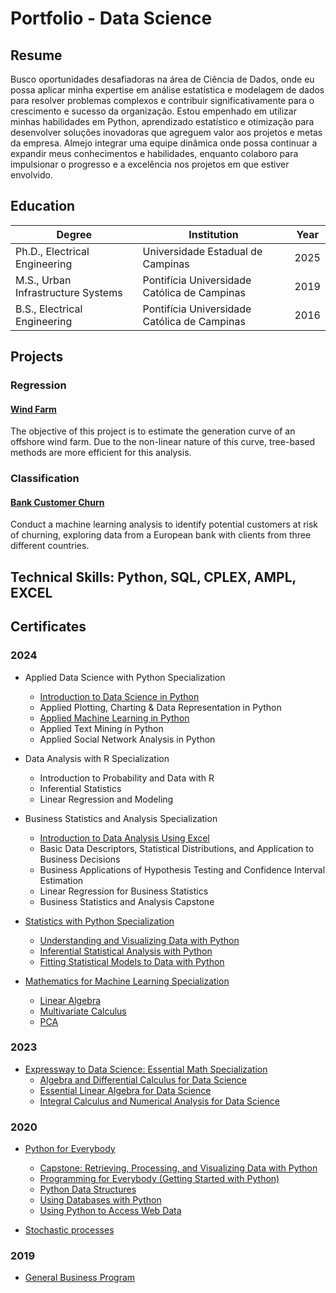 # Portfolio - Data Science 

## Resume

Busco oportunidades desafiadoras na área de Ciência de Dados, onde eu possa aplicar minha expertise em análise estatística e modelagem de dados para resolver problemas complexos e contribuir significativamente para o crescimento e sucesso da organização. Estou empenhado em utilizar minhas habilidades em Python, aprendizado estatístico e otimização para desenvolver soluções inovadoras que agreguem valor aos projetos e metas da empresa. Almejo integrar uma equipe dinâmica onde possa continuar a expandir meus conhecimentos e habilidades, enquanto colaboro para impulsionar o progresso e a excelência nos projetos em que estiver envolvido.

## Education

| Degree                                 | Institution                                             | Year  |
|----------------------------------------|---------------------------------------------------------|-------|
| Ph.D., Electrical Engineering          | Universidade Estadual de Campinas                       | 2025  |
| M.S., Urban Infrastructure Systems     | Pontifícia Universidade Católica de Campinas            | 2019  |
| B.S., Electrical Engineering           | Pontifícia Universidade Católica de Campinas            | 2016  |

## Projects

### Regression
#### [Wind Farm](https://github.com/rvanguita/wind_farm)
The objective of this project is to estimate the generation curve of an offshore wind farm. Due to the non-linear nature of this curve, tree-based methods are more efficient for this analysis.

### Classification
#### [Bank Customer Churn](https://github.com/rvanguita/bank_customer_churn)
Conduct a machine learning analysis to identify potential customers at risk of churning, exploring data from a European bank with clients from three different countries.


## Technical Skills: Python, SQL, CPLEX, AMPL, EXCEL

## Certificates

### __2024__

- Applied Data Science with Python Specialization
  - [Introduction to Data Science in Python](https://github.com/rvanguita/portfolio/blob/main/certificates/Applied%20Data%20Science%20with%20Python%20Specialization/Introduction%20to%20Data%20Science%20in%20Python/Coursera%206X7MSJM9ZW7S.pdf)
  - Applied Plotting, Charting & Data Representation in Python
  - [Applied Machine Learning in Python](https://github.com/rvanguita/portfolio/blob/main/certificates/Applied%20Data%20Science%20with%20Python%20Specialization/Applied%20Machine%20Learning%20in%20Python/Coursera%209LT6NMT6QFUF.pdf)
  - Applied Text Mining in Python
  - Applied Social Network Analysis in Python

- Data Analysis with R Specialization
  - Introduction to Probability and Data with R
  - Inferential Statistics
  - Linear Regression and Modeling

- Business Statistics and Analysis Specialization
  - [Introduction to Data Analysis Using Excel](https://github.com/rvanguita/portfolio/blob/main/certificates/Business%20Statistics%20and%20Analysis%20Specialization/Introduction%20to%20Data%20Analysis%20Using%20Excel/Coursera%205BVSFVK7NALP.pdf)
  - Basic Data Descriptors, Statistical Distributions, and Application to Business Decisions
  - Business Applications of Hypothesis Testing and Confidence Interval Estimation
  - Linear Regression for Business Statistics
  - Business Statistics and Analysis Capstone

- [Statistics with Python Specialization](https://github.com/rvanguita/portfolio/blob/main/certificates/Statistics%20with%20Python%20Specialization/Coursera%208THKRDG2LVQ1.pdf)
  - [Understanding and Visualizing Data with Python](https://github.com/rvanguita/portfolio/blob/main/certificates/Statistics%20with%20Python%20Specialization/Understanding%20and%20Visualizing%20Data%20with%20Python/Coursera%20HUY6PDI3FNM8.pdf)
  - [Inferential Statistical Analysis with Python](https://github.com/rvanguita/portfolio/blob/main/certificates/Statistics%20with%20Python%20Specialization/Inferential%20Statistical%20Analysis%20with%20Python/Coursera%20J5O0MHPLQWOA.pdf)
  - [Fitting Statistical Models to Data with Python](https://github.com/rvanguita/portfolio/blob/main/certificates/Statistics%20with%20Python%20Specialization/Fitting%20Statistical%20Models%20to%20Data%20with%20Python/Coursera%208THKRDG2LVQ1.pdf)

- [Mathematics for Machine Learning Specialization](https://github.com/rvanguita/portfolio/blob/main/certificates/Mathematics%20for%20Machine%20Learning/Coursera%20AVCUZHDPGLI5.pdf)
  - [Linear Algebra](https://github.com/rvanguita/portfolio/blob/main/certificates/Mathematics%20for%20Machine%20Learning/Linear%20Algebra/Coursera%20SRTBX3X4EWBT.pdf)
  - [Multivariate Calculus](https://github.com/rvanguita/portfolio/blob/main/certificates/Mathematics%20for%20Machine%20Learning/Multivariate%20Calculus/Coursera%20LGDZ8QKKTQHR.pdf)
  - [PCA](https://github.com/rvanguita/portfolio/blob/main/certificates/Mathematics%20for%20Machine%20Learning/PCA/Coursera%20IZ46EUD7BH7B.pdf)

### __2023__

- [Expressway to Data Science: Essential Math Specialization](https://github.com/rvanguita/portfolio/blob/main/certificates/Expressway%20to%20Data%20Science%3A%20Essential%20Math%20Specialization/Coursera%209LS7323MCHAF.pdf)
  - [Algebra and Differential Calculus for Data Science](https://github.com/rvanguita/portfolio/blob/main/certificates/Expressway%20to%20Data%20Science%3A%20Essential%20Math%20Specialization/Algebra%20and%20Differential%20Calculus%20for%20Data%20Science/Coursera%20CBXVZ8C9EZQ2.pdf)
  - [Essential Linear Algebra for Data Science](https://github.com/rvanguita/portfolio/blob/main/certificates/Expressway%20to%20Data%20Science%3A%20Essential%20Math%20Specialization/Essential%20Linear%20Algebra%20for%20Data%20Science/Coursera%20QPLE6TXDE9GM.pdf)
  - [Integral Calculus and Numerical Analysis for Data Science](https://github.com/rvanguita/portfolio/blob/main/certificates/Expressway%20to%20Data%20Science%3A%20Essential%20Math%20Specialization/Integral%20Calculus%20and%20Numerical%20Analysis%20for%20Data%20Science/Coursera%20PYQBRSQCBQRU.pdf)  

### __2020__

- [Python for Everybody](https://github.com/rvanguita/portfolio/blob/main/certificates/Python%20for%20Everybody/Coursera%20QJN7QJTLGFLT.pdf)
  - [Capstone: Retrieving, Processing, and Visualizing Data with Python](https://github.com/rvanguita/portfolio/blob/main/certificates/Python%20for%20Everybody/Capstone%3A%20Retrieving%2C%20Processing%2C%20and%20Visualizing%20Data%20with%20Python/Coursera%20QJN7QJTLGFLT.pdf)
  - [Programming for Everybody (Getting Started with Python)](https://github.com/rvanguita/portfolio/blob/main/certificates/Python%20for%20Everybody/Programming%20for%20Everybody%20(Getting%20Started%20with%20Python)/Coursera%20L93RZWK9WZB8.pdf)
  - [Python Data Structures](https://github.com/rvanguita/portfolio/blob/main/certificates/Python%20for%20Everybody/Python%20Data%20Structures/Coursera%20CABEC4D9W5QF.pdf)
  - [Using Databases with Python](https://github.com/rvanguita/portfolio/blob/main/certificates/Python%20for%20Everybody/Using%20Databases%20with%20Python/Coursera%20FN7JP8SM77S9.pdf)
  - [Using Python to Access Web Data](https://github.com/rvanguita/portfolio/blob/main/certificates/Python%20for%20Everybody/Using%20Python%20to%20Access%20Web%20Data/Coursera%20LV7GTE5D9VTJ.pdf)


- [Stochastic processes](https://github.com/rvanguita/portfolio/blob/main/certificates/Stochastic%20processes/Certificate.pdf)

### __2019__

- [General Business Program](https://github.com/rvanguita/portfolio/blob/main/certificates/General%20Business%20Program/btc.pdf)

